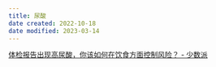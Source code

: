 ```yaml
---
title: 尿酸
date created: 2022-10-18
date modified: 2023-03-14
---
```


[体检报告出现高尿酸，你该如何在饮食方面控制风险？ - 少数派](https://sspai.com/post/73031)
